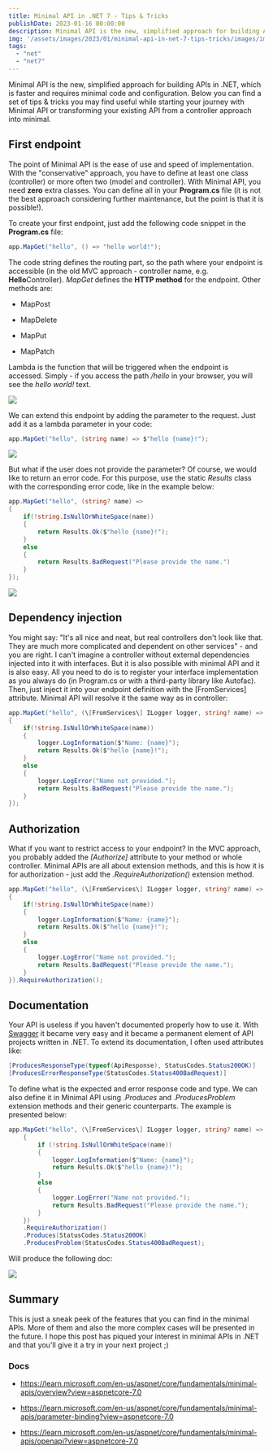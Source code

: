 ```yaml
---
title: Minimal API in .NET 7 - Tips & Tricks
publishDate: 2023-01-16 00:00:00
description: Minimal API is the new, simplified approach for building APIs in .NET, which is faster and requires minimal code and configuration. Below you can find a set of tips & tricks you may find useful while starting your journey with Minimal API or transforming your existing API from a controller approach into minimal.
img: '/assets/images/2023/01/minimal-api-in-net-7-tips-tricks/images/image.png'
tags: 
  - "net"
  - "net7"
---
```


Minimal API is the new, simplified approach for building APIs in .NET, which is faster and requires minimal code and configuration. Below you can find a set of tips & tricks you may find useful while starting your journey with Minimal API or transforming your existing API from a controller approach into minimal.

## First endpoint

The point of Minimal API is the ease of use and speed of implementation. With the "conservative" approach, you have to define at least one class (controller) or more often two (model and controller). With Minimal API, you need **zero** extra classes. You can define all in your **Program.cs** file (it is not the best approach considering further maintenance, but the point is that it is possible!).

To create your first endpoint, just add the following code snippet in the **Program.cs** file:

```csharp
app.MapGet("hello", () => "hello world!");
```

The code string defines the routing part, so the path where your endpoint is accessible (in the old MVC approach - controller name, e.g. **Hello**Controller). _MapGet_ defines the **HTTP method** for the endpoint. Other methods are:

- MapPost

- MapDelete

- MapPut

- MapPatch

Lambda is the function that will be triggered when the endpoint is accessed. Simply - if you access the path _/hello_ in your browser, you will see the _hello world!_ text.

![](https://jakubwajs.files.wordpress.com/2023/01/image.png?w=481)

We can extend this endpoint by adding the parameter to the request. Just add it as a lambda parameter in your code:

```csharp
app.MapGet("hello", (string name) => $"hello {name}!");
```

![](https://jakubwajs.files.wordpress.com/2023/01/image-2.png?w=459)

But what if the user does not provide the parameter? Of course, we would like to return an error code. For this purpose, use the static _Results_ class with the corresponding error code, like in the example below:

```csharp
app.MapGet("hello", (string? name) =>
{
    if(!string.IsNullOrWhiteSpace(name))
    {
        return Results.Ok($"hello {name}!");
    }
    else
    {
        return Results.BadRequest("Please provide the name.")
    }
});
```

![](https://jakubwajs.files.wordpress.com/2023/01/image-3.png?w=439)

## Dependency injection

You might say: "It's all nice and neat, but real controllers don't look like that. They are much more complicated and dependent on other services" - and you are right. I can't imagine a controller without external dependencies injected into it with interfaces. But it is also possible with minimal API and it is also easy. All you need to do is to register your interface implementation as you always do (in Program.cs or with a third-party library like Autofac). Then, just inject it into your endpoint definition with the \[FromServices\] attribute. Minimal API will resolve it the same way as in controller:

```csharp
app.MapGet("hello", (\[FromServices\] ILogger logger, string? name) =>
{
    if(!string.IsNullOrWhiteSpace(name))
    {
        logger.LogInformation($"Name: {name}");
        return Results.Ok($"hello {name}!");
    }
    else
    {
        logger.LogError("Name not provided.");
        return Results.BadRequest("Please provide the name.");
    }
});
```

## Authorization

What if you want to restrict access to your endpoint? In the MVC approach, you probably added the _\[Authorize\]_ attribute to your method or whole controller. Minimal APIs are all about extension methods, and this is how it is for authorization - just add the _.RequireAuthorization()_ extension method.

```csharp
app.MapGet("hello", (\[FromServices\] ILogger logger, string? name) =>
{
    if(!string.IsNullOrWhiteSpace(name))
    {
        logger.LogInformation($"Name: {name}");
        return Results.Ok($"hello {name}!");
    }
    else
    {
        logger.LogError("Name not provided.");
        return Results.BadRequest("Please provide the name.");
    }
}).RequireAuthorization();
```

## Documentation

Your API is useless if you haven't documented properly how to use it. With [Swagger](https://swagger.io/) it became very easy and it became a permanent element of API projects written in .NET. To extend its documentation, I often used attributes like:

```csharp
[ProducesResponseType(typeof(ApiResponse), StatusCodes.Status200OK)]
[ProducesErrorResponseType(StatusCodes.Status400BadRequest)]
```

To define what is the expected and error response code and type. We can also define it in Minimal API using ._Produces_ and ._ProducesProblem_ extension methods and their generic counterparts. The example is presented below:

```csharp
app.MapGet("hello", (\[FromServices\] ILogger logger, string? name) =>
    {
        if (!string.IsNullOrWhiteSpace(name))
        {
            logger.LogInformation($"Name: {name}");
            return Results.Ok($"hello {name}!");
        }
        else
        {
            logger.LogError("Name not provided.");
            return Results.BadRequest("Please provide the name.");
        }
    })
    .RequireAuthorization()
    .Produces(StatusCodes.Status200OK)
    .ProducesProblem(StatusCodes.Status400BadRequest);
```

Will produce the following doc:

![](https://jakubwajs.files.wordpress.com/2023/01/image-4.png?w=1024)

## Summary

This is just a sneak peek of the features that you can find in the minimal APIs. More of them and also the more complex cases will be presented in the future. I hope this post has piqued your interest in minimal APIs in .NET and that you'll give it a try in your next project ;)

### Docs

- https://learn.microsoft.com/en-us/aspnet/core/fundamentals/minimal-apis/overview?view=aspnetcore-7.0

- https://learn.microsoft.com/en-us/aspnet/core/fundamentals/minimal-apis/parameter-binding?view=aspnetcore-7.0

- https://learn.microsoft.com/en-us/aspnet/core/fundamentals/minimal-apis/openapi?view=aspnetcore-7.0
